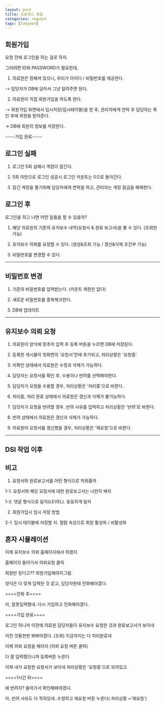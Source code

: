 ```yaml
---
layout: post
title: 프로세스 정립
categories: request
tags: [taeyeon]
---
```


## 회원가입

요청 전에 로그인을 하는 걸로 하자.

그러려면 ID와 PASSWORD가 필요한데, 

1. 의료원은 정해져 있으니, 우리가 아이디 / 비밀번호를 제공한다.

-> 담당자가 DB에 담아서 그냥 알려주면 된다.

2. 의료원이 직접 회원가입을 하도록 한다.

-> 회원가입 화면에서 임시저장(임시테이블)을 한 후, 관리자에게 연락 후 담당자는 확인 후에 회원을 받아준다.

-> DB에 회원의 정보를 저장한다.

-----가입 완료-----

## 로그인 실패

1. 로그인 5회 실패시 계정이 잠긴다.

2. 5회 미만으로 로그인 성공시 로그인 카운트는 0으로 돌아간다.  

3. 잠긴 계정을 풀기위해 담당자에게 연락을 하고, 관리자는 계정 잠금을 해제한다.

## 로그인 후

로그인을 하고 나면 어떤 일들을 할 수 있을까?

1. 해당 의료원의 기존의 유지보수 내역(요청서 & 완료 보고서)을 볼 수 있다. (조회만 가능)

2. 유지보수 의뢰를 요청할 수 있다. (생성&조회 가능 / 갱신&삭제 조건부 가능)

3. 비밀번호를 변경할 수 있다.

----- -----

## 비밀번호 변경

1. 기존의 비밀번호를 입력받는다. (카운트 제한은 없다)

2. 새로운 비밀번호를 중복체크한다.

3. DB에 업데이트

----- -----

## 유지보수 의뢰 요청

1. 의료원이 양식에 맞추어 입력 후 등록 버튼을 누르면 DB에 저장된다.

2. 등록한 게시물이 첫화면의 '요청서'란에 추가되고, 처리상황은 '요청중'

3. 미확인 상태에서 의료원은 수정과 삭제가 가능하다.

4. 담당자는 요청서를 확인 후, 수용이나 반려를 선택해야한다.

5. 담당자가 요청을 수용할 경우, 처리상황은 '처리중'으로 바뀐다.

6. 처리중, 처리 완료 상태에서 의료원은 갱신과 삭제가 불가능하다.

7. 담당자가 요청을 반려할 경우, 반려 사유를 입력하고 처리상황은 '반려'로 바뀐다.

8. 반려 상태에서 의료원은 갱신과 삭제가 가능하다.

9. 의료원이 요청서를 갱신했을 경우, 처리상황은 '재요청'으로 바뀐다.

----- -----

## DSI 작업 이후



## 비고

1. 요청서와 완료보고서를 어떤 형식으로 띄워줄까

1-1. 요청서와 해당 요청서에 대한 완료보고서는 나란히 배치

1-2. 댓글 형식으로 달지(LEVEL). 동등하게 달지

2. 회원가입시 임시 저장 방법

2-1. 임시 테이블에 저장할 지. 컬럼 속성으로 회원 활성화 / 비활성화


## 혼자 시뮬레이션

이제 유지보수 의뢰 홈페이지에서 하랬지

홈페이지 들어가서 의뢰요청 클릭

회원만 된다고?? 회원가입해야지그럼.

양식은 다 맞게 입력한 것 같고, 담당자한테 전화해야겠다.

====전화 후====

아, 잘못입력했네. 다시 가입하고 전화해야겠다.

====가입 완료====

로그인 하니까 이전에 의료원 담당자들이 유지보수 요청한 것과 완료보고서가 보이네

이전 것들한번 봐봐야겠다. (조회) 지금까지는 다 처리완료네

이제 의뢰 요청을 해야지 (의뢰 요청 버튼 클릭)

다 잘 입력했으니까 등록버튼 누른다

이제 내가 요청한 요청서가 보이네 처리상황은 '요청중'으로 되어있고

====1시간 뒤====

왜 반려지? 들어가서 확인해봐야겠다.

아, 반려 사유도 다 적혀있네..수정하고 재요청 버튼 누른다( 처리상황 ='재요청')













